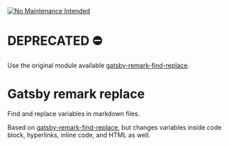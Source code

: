 [![No Maintenance Intended](http://unmaintained.tech/badge.svg)](http://unmaintained.tech/)
# DEPRECATED ⛔️ 
Use the original module available [gatsby-remark-find-replace](https://github.com/angeloashmore/gatsby-remark-find-replace).

# Gatsby remark replace
Find and replace variables in markdown files.

Based on
[gatsby-remark-find-replace](https://github.com/angeloashmore/gatsby-remark-find-replace),
but changes variables inside code block, hyperlinks, inline code, and HTML as
well.
